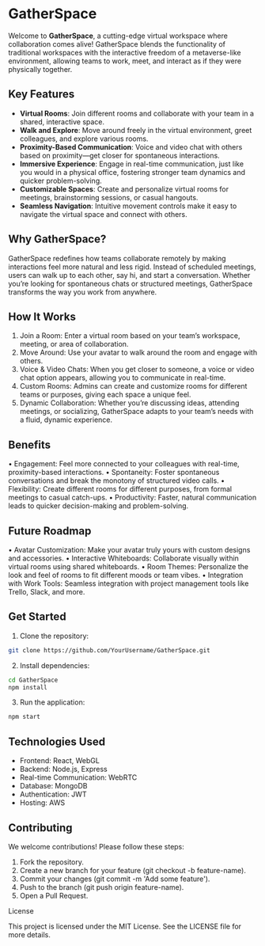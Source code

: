 # GatherSpace

Welcome to **GatherSpace**, a cutting-edge virtual workspace where collaboration comes alive! GatherSpace blends the functionality of traditional workspaces with the interactive freedom of a metaverse-like environment, allowing teams to work, meet, and interact as if they were physically together.

## Key Features

- **Virtual Rooms**: Join different rooms and collaborate with your team in a shared, interactive space.
- **Walk and Explore**: Move around freely in the virtual environment, greet colleagues, and explore various rooms.
- **Proximity-Based Communication**: Voice and video chat with others based on proximity—get closer for spontaneous interactions.
- **Immersive Experience**: Engage in real-time communication, just like you would in a physical office, fostering stronger team dynamics and quicker problem-solving.
- **Customizable Spaces**: Create and personalize virtual rooms for meetings, brainstorming sessions, or casual hangouts.
- **Seamless Navigation**: Intuitive movement controls make it easy to navigate the virtual space and connect with others.

## Why GatherSpace?

GatherSpace redefines how teams collaborate remotely by making interactions feel more natural and less rigid. Instead of scheduled meetings, users can walk up to each other, say hi, and start a conversation. Whether you’re looking for spontaneous chats or structured meetings, GatherSpace transforms the way you work from anywhere.

## How It Works


1.	Join a Room: Enter a virtual room based on your team’s workspace, meeting, or area of collaboration.
2.	Move Around: Use your avatar to walk around the room and engage with others.
3.	Voice & Video Chats: When you get closer to someone, a voice or video chat option appears, allowing you to communicate in real-time.
4.	Custom Rooms: Admins can create and customize rooms for different teams or purposes, giving each space a unique feel.
5.	Dynamic Collaboration: Whether you’re discussing ideas, attending meetings, or socializing, GatherSpace adapts to your team’s needs with a fluid, dynamic experience.


## Benefits

• Engagement: Feel more connected to your colleagues with real-time, proximity-based interactions.
• Spontaneity: Foster spontaneous conversations and break the monotony of structured video calls.
• Flexibility: Create different rooms for different purposes, from formal meetings to casual catch-ups.
• Productivity: Faster, natural communication leads to quicker decision-making and problem-solving.



## Future Roadmap

• Avatar Customization: Make your avatar truly yours with custom designs and accessories.
• Interactive Whiteboards: Collaborate visually within virtual rooms using shared whiteboards.
• Room Themes: Personalize the look and feel of rooms to fit different moods or team vibes.
• Integration with Work Tools: Seamless integration with project management tools like Trello, Slack, and more.



## Get Started



 1. Clone the repository:

```bash
git clone https://github.com/YourUsername/GatherSpace.git
```

2. Install dependencies:


```bash
cd GatherSpace
npm install
```



3. Run the application:

   
```bash
npm start
```


## Technologies Used

- Frontend: React, WebGL
- Backend: Node.js, Express
- Real-time Communication: WebRTC
- Database: MongoDB
- Authentication: JWT
- Hosting: AWS

## Contributing

We welcome contributions! Please follow these steps:

1.	Fork the repository.
2.	Create a new branch for your feature (git checkout -b feature-name).
3.	Commit your changes (git commit -m 'Add some feature').
4.	Push to the branch (git push origin feature-name).
5.	Open a Pull Request.

License

This project is licensed under the MIT License. See the LICENSE file for more details.
